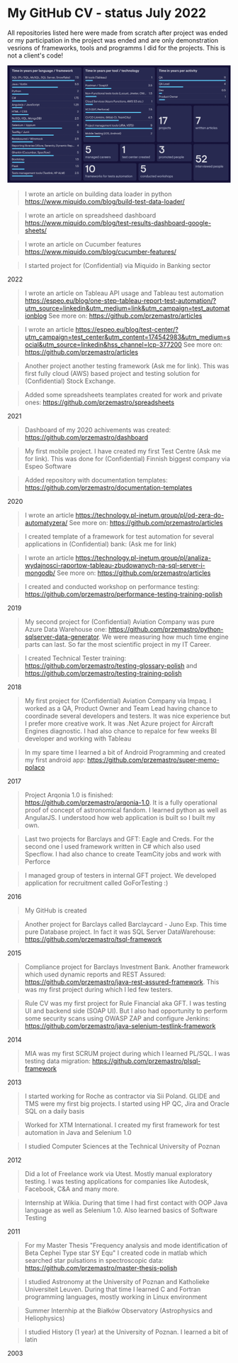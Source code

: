 # My GitHub CV - status July 2022

All repositories listed here were made from scratch after project was ended or my participation in the project was ended and are only demonstration vesrions of frameworks, tools and programms I did for the projects. This is not a client's code! 


![Dashboard](https://github.com/przemastro/cv/blob/master/career_072022.png)

> I wrote an article on building data loader in python https://www.miquido.com/blog/build-test-data-loader/

> I wrote an article on spreadsheed dashboard https://www.miquido.com/blog/test-results-dashboard-google-sheets/

> I wrote an article on Cucumber features https://www.miquido.com/blog/cucumber-features/

> I started project for (Confidential) via Miquido in Banking sector

2022

> I wrote an article on Tableau API usage and Tableau test automation https://espeo.eu/blog/one-step-tableau-report-test-automation/?utm_source=linkedin&utm_medium=link&utm_campaign=test_automationblog See more on: https://github.com/przemastro/articles

> I wrote an article https://espeo.eu/blog/test-center/?utm_campaign=test_center&utm_content=174542983&utm_medium=social&utm_source=linkedin&hss_channel=lcp-377200
See more on: https://github.com/przemastro/articles

> Another project another testing framework (Ask me for link). This was first fully cloud (AWS) based project and testing solution for (Confidential) Stock Exchange.

> Added some spreadsheets teamplates created for work and private ones: https://github.com/przemastro/spreadsheets

2021

> Dashboard of my 2020 achivements was created: https://github.com/przemastro/dashboard

> My first mobile project. I have created my first Test Centre (Ask me for link). This was done for (Confidential) Finnish biggest company via Espeo Software

> Added repository with documentation templates: https://github.com/przemastro/documentation-templates

2020

> I wrote an article https://technology.pl-inetum.group/pl/od-zera-do-automatyzera/
See more on: https://github.com/przemastro/articles

> I created template of a framework for test automation for several applications in (Confidential) bank: (Ask me for link)

> I wrote an article https://technology.pl-inetum.group/pl/analiza-wydajnosci-raportow-tableau-zbudowanych-na-sql-server-i-mongodb/
See more on: https://github.com/przemastro/articles

> I created and conducted workshop on performance testing: https://github.com/przemastro/performance-testing-training-polish


2019

> My second project for (Confidential) Aviation Company was pure Azure Data Warehouse one:
https://github.com/przemastro/python-sqlserver-data-generator. We were measuring how much time engine parts can last. So far the most scientific project in my IT Career. 

> I created Technical Tester training: 
https://github.com/przemastro/testing-glossary-polish and
https://github.com/przemastro/testing-training-polish

2018

> My first project for (Confidential) Aviation Company via Impaq. I worked as a QA, Product Owner and Team Lead having chance to coordinade several developers and testers. It was nice experience but I prefer more creative work. It was .Net Azure project for Aircraft Engines diagnostic. I had also chance to repalce for few weeks BI developer and working with Tableau

> In my spare time I learned a bit of Android Programming and created my first android app:
https://github.com/przemastro/super-memo-polaco

2017
 
> Project Arqonia 1.0 is finished: https://github.com/przemastro/arqonia-1.0.
It is a fully operational proof of concept of astronomical fandom.
I learned python as well as AngularJS. I understood how web application is built so I built my own.
 
> Last two projects for Barclays and GFT: Eagle and Creds. For the second one I used framework written in C# which also used Specflow. I had also chance to create TeamCity jobs and work with Perforce

> I managed group of testers in internal GFT project. We developed application for recruitment called GoForTesting :)

2016

> My GitHub is created

> Another project for Barclays called Barclaycard - Juno Exp. This time pure Database project. In fact it was SQL Server DataWarehouse: https://github.com/przemastro/tsql-framework

2015

> Compliance project for Barclays Investment Bank. Another framework which used dynamic reports and REST Assured: https://github.com/przemastro/java-rest-assured-framework.
This was my first project during which I led few testers. 

> Rule CV was my first project for Rule Financial aka GFT. I was testing UI and backend side (SOAP UI). But I also had opportunity to perform some security scans using OWASP ZAP and configure Jenkins:
https://github.com/przemastro/java-selenium-testlink-framework

2014

> MIA was my first SCRUM project during which I learned PL/SQL. I was testing data migration: 
https://github.com/przemastro/plsql-framework

2013

> I started working for Roche as contractor via Sii Poland. GLIDE and TMS were my first big projects. I started using HP QC, Jira and Oracle SQL on a daily basis  

> Worked for XTM International. I created my first framework for test automation in Java and Selenium 1.0

> I studied Computer Sciences at the Technical University of Poznan

2012

> Did a lot of Freelance work via Utest. Mostly manual exploratory testing. I was testing applications for companies like Autodesk, Facebook, C&A and many more.

> Internship at Wikia. During that time I had first contact with OOP Java language as well as Selenium 1.0. Also learned basics of Software Testing 

2011
> For my Master Thesis "Frequency analysis and mode identification of Beta Cephei Type star SY Equ" I created code in matlab which searched star pulsations in spectroscopic data: https://github.com/przemastro/master-thesis-polish 

> I studied Astronomy at the University of Poznan and Katholieke Universiteit Leuven. During that time I learned C and Fortran programming languages, mostly working in Linux environment

> Summer Internhip at the Białków Observatory (Astrophysics and Heliophysics)

> I studied History (1 year) at the University of Poznan. I learned a bit of latin

2003
